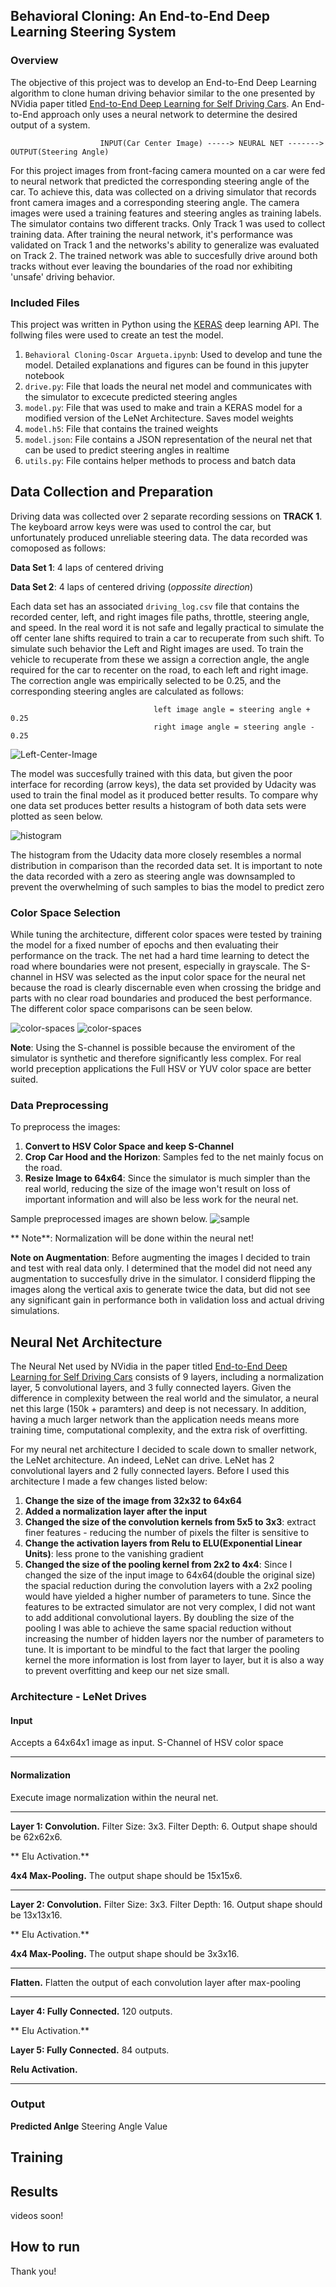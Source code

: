## Behavioral Cloning: An End-to-End Deep Learning Steering System
### Overview
The objective of this project was to develop an End-to-End Deep Learning algorithm to clone human driving behavior similar to the one presented by NVidia paper titled [End-to-End Deep Learning for Self Driving Cars](https://devblogs.nvidia.com/parallelforall/deep-learning-self-driving-cars/). An End-to-End approach only uses a neural network to determine the desired output of a system. 

                        INPUT(Car Center Image) -----> NEURAL NET -------> OUTPUT(Steering Angle)

For this project images from front-facing camera mounted on a car were fed to neural network that predicted the corresponding steering angle of the car. To achieve this, data was collected on a driving simulator that records front camera images and a corresponding steering angle. The camera images were used a training features and steering angles as training labels. The simulator contains two different tracks. Only Track 1 was used to collect training data. After training the neural network, it's performance was validated on Track 1 and the networks's ability to generalize was evaluated on Track 2. The trained network was able to succesfully drive around both tracks without ever leaving the boundaries of the road nor exhibiting 'unsafe' driving behavior.

### Included Files

This project was written in Python using the [KERAS](https://keras.io/) deep learning API. The follwing files were used to create an test the model.

1. `Behavioral Cloning-Oscar Argueta.ipynb`: Used to develop and tune the model. Detailed explanations and figures can be found in this jupyter notebook 
2. `drive.py`: File that loads the neural net model and communicates with the simulator to excecute predicted steering angles
3. `model.py`: File that was used to make and train a KERAS model for a modified version of the LeNet Architecture. Saves model weights 
4. `model.h5`: File that contains the trained weights
5. `model.json`: File contains a JSON representation of the neural net that can be used to predict steering angles in realtime
6. `utils.py`: File contains helper methods to process and batch data


## Data Collection and Preparation

Driving data was collected over 2 separate recording sessions on **TRACK 1**. The keyboard arrow keys were was used to control the car, but unfortunately produced unreliable steering data. The data recorded was comoposed as follows:

**Data Set 1**: 4 laps of centered driving  

**Data Set 2**: 4 laps of centered driving (*oppossite direction*)

Each data set has an associated ``driving_log.csv`` file that contains the recorded center, left, and right images file paths, throttle, steering angle, and speed. In the real word it is not safe and legally practical to simulate the off center lane shifts required to train a car to recuperate from such shift. To simulate such behavior the Left and Right images are used. To train the vehicle to recuperate from these we assign a correction angle, the angle required for the car to recenter on the road, to each left and right image. The correction angle was empirically selected to be 0.25, and the corresponding steering angles are calculated as follows:

                                    left image angle = steering angle + 0.25
                                    right image angle = steering angle - 0.25

![Left-Center-Image](readme_images/image_1.png)
              
              
The model was succesfully trained with this data, but given the poor interface for recording (arrow keys), the data set provided by Udacity was used to train the final model as it produced better results. To compare why one data set produces better results a histogram of both data sets were plotted as seen below.


![histogram](readme_images/histograms.png)

The histogram from the Udacity data more closely resembles a normal distribution in comparison than the recorded data set. It is important to note the data recorded with a zero as steering angle was downsampled to prevent the overwhelming of such samples to bias the model to predict zero


### Color Space Selection

While tuning the architecture, different color spaces were tested by training the model for a fixed number of epochs and then evaluating their performance on the track. The net had a hard time learning to detect the road where boundaries were not present, especially in grayscale. The S-channel in HSV was selected as the input color space for the neural net because the road is clearly discernable even when crossing the bridge and parts with no clear road boundaries and produced the best performance. The different color space comparisons can be seen below.

![color-spaces](readme_images/color_space_1.png)
![color-spaces](readme_images/color_space_2.png)

**Note**: Using the S-channel is possible because the enviroment of the simulator is synthetic and therefore significantly less complex. For real world preception applications the Full HSV or YUV color space are better suited.

### Data Preprocessing

To preprocess the images:

1. **Convert to HSV Color Space and keep S-Channel**
3. **Crop Car Hood and the Horizon**: Samples fed to the net mainly focus on the road.
4. **Resize Image to 64x64**: Since the simulator is much simpler than the real world, reducing the size of the image won't result on loss of important information and will also be less work for the neural net.

Sample preprocessed images are shown below.
![sample](readme_images/sample_1.png)

** Note**: Normalization will be done within the neural net!

**Note on Augmentation**: Before augmenting the images I decided to train and test with real data only. I determined that the model did not need any augmentation to succesfully drive in the simulator. I considerd flipping the images along the vertical axis to generate twice the data, but did not see any significant gain in performance both in validation loss and actual driving simulations.
    
## Neural Net Architecture
The Neural Net used by NVidia in the paper titled [End-to-End Deep Learning for Self Driving Cars](https://devblogs.nvidia.com/parallelforall/deep-learning-self-driving-cars/) consists of 9 layers, including a normalization layer, 5 convolutional layers, and 3 fully connected layers. Given the difference in complexity between the real world and the simulator, a neural net this large (150k + paramters) and deep is not necessary. In addition, having a much larger network than the application needs means more training time, computational complexity, and the extra risk of overfitting.

For my neural net architecture I decided to scale down to smaller network, the LeNet architecture. An indeed, LeNet can drive. LeNet has 2 convolutional layers and 2 fully connected layers. Before I used this architecture I made a few changes listed below:

1. **Change the size of the image from 32x32 to 64x64**
2. **Added a normalization layer after the input**
3. **Changed the size of the convolution kernels from 5x5 to 3x3**: extract finer features - reducing the number of pixels the filter is sensitive to
4. **Change the activation layers from Relu to ELU(Exponential Linear Units)**: less prone to the vanishing gradient
5. **Changed the size of the pooling kernel from 2x2 to 4x4**: Since I changed the size of the input image to 64x64(double the original size) the spacial reduction during the convolution layers with a 2x2 pooling would have yielded a higher number of parameters to tune. Since the features to be extracted simulator are not very complex, I did not want to add additional convolutional layers. By doubling the size of the pooling I was able to achieve the same spacial reduction without increasing the number of hidden layers nor the number of parameters to tune. It is important to be mindful to the fact that larger the pooling kernel the more information is lost from layer to layer, but it is also a way to prevent overfitting and keep our net size small.

### Architecture - LeNet Drives

#### Input
Accepts a 64x64x1 image as input. S-Channel of HSV color space

----

#### Normalization
Execute image normalization within the neural net.

----

**Layer 1: Convolution.** Filter Size: 3x3. Filter Depth: 6. Output shape should be 62x62x6.

** Elu Activation.** 

**4x4 Max-Pooling.** The output shape should be 15x15x6.

----
**Layer 2: Convolution.** Filter Size: 3x3. Filter Depth: 16. Output shape should be 13x13x16.

** Elu Activation.** 

**4x4 Max-Pooling.** The output shape should be 3x3x16.

----
**Flatten.** Flatten the output of each convolution layer after max-pooling

----
**Layer 4: Fully Connected.** 120 outputs.

** Elu Activation.** 

**Layer 5: Fully Connected.** 84 outputs.

**Relu Activation.**

----

### Output
**Predicted Anlge** Steering Angle Value

## Training

## Results
videos soon!

## How to run


Thank you!